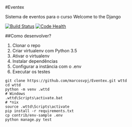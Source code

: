 #Eventex

Sistema de eventos para o curso Welcome to the Django

[![Build Status](https://travis-ci.org/marcosvpj/Eventex.svg?branch=master)](https://travis-ci.org/marcosvpj/Eventex)
[![Code Health](https://landscape.io/github/marcosvpj/Eventex/master/landscape.svg?style=flat)](https://landscape.io/github/marcosvpj/Eventex/master)

##Como desenvolver?

1. Clonar o repo
2. Criar virtualenv com Python 3.5
3. Ativar o virtualenv
4. Instalar dependências
5. Configurar a instância com o .env
6. Executar os testes

```console
git clone https://github.com/marcosvpj/Eventex.git wttd
cd wttd
python -m venv .wttd
# Windows
.wttd\Scripts\activate.bat
# *nix
source .wttd\Scripts\activate
pip install -r requirements.txt
cp contrib/env-sample .env
python manage.py test
```
